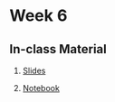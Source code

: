 # Week 6

## In-class Material

1. [Slides](../slides/w6.pdf)

2. [Notebook](../code/week6/week6.zip)


